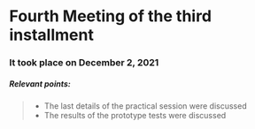 # Fourth Meeting of the third installment
### It took place on December 2, 2021

##### Relevant points:
> - The last details of the practical session were discussed
> - The results of the prototype tests were discussed
